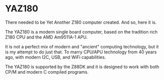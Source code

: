 # YAZ180

There needed to be Yet Another Z180 computer created.
And so, here it is.

The YAZ180 is a modern single board computer, based on the tradition rich Z180 CPU and the AMD Am9511A-1 APU.

It is not a perfect mix of modern and "ancient" computing technology, but it is my attempt to do just that. To marry CPU/APU technology from 40 years ago, with modern I2C, USB, and WiFi capabilities.

The YAZ180 is supported by the Z88DK and it is designed to work with both CP/M and modern C compiled programs.
